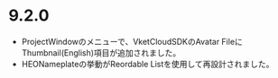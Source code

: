 # 9.2.0
- ProjectWindowのメニューで、VketCloudSDKのAvatar FileにThumbnail(English)項目が追加されました。
- HEONameplateの挙動がReordable Listを使用して再設計されました。